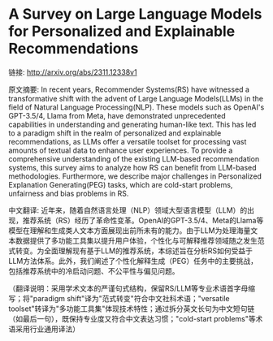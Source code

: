 # A Survey on Large Language Models for Personalized and Explainable Recommendations

链接: http://arxiv.org/abs/2311.12338v1

原文摘要:
In recent years, Recommender Systems(RS) have witnessed a transformative
shift with the advent of Large Language Models(LLMs) in the field of Natural
Language Processing(NLP). These models such as OpenAI's GPT-3.5/4, Llama from
Meta, have demonstrated unprecedented capabilities in understanding and
generating human-like text. This has led to a paradigm shift in the realm of
personalized and explainable recommendations, as LLMs offer a versatile toolset
for processing vast amounts of textual data to enhance user experiences. To
provide a comprehensive understanding of the existing LLM-based recommendation
systems, this survey aims to analyze how RS can benefit from LLM-based
methodologies. Furthermore, we describe major challenges in Personalized
Explanation Generating(PEG) tasks, which are cold-start problems, unfairness
and bias problems in RS.

中文翻译:
近年来，随着自然语言处理（NLP）领域大型语言模型（LLM）的出现，推荐系统（RS）经历了革命性变革。OpenAI的GPT-3.5/4、Meta的Llama等模型在理解和生成类人文本方面展现出前所未有的能力。由于LLM为处理海量文本数据提供了多功能工具集以提升用户体验，个性化与可解释推荐领域随之发生范式转变。为全面理解现有基于LLM的推荐系统，本综述旨在分析RS如何受益于LLM方法体系。此外，我们阐述了个性化解释生成（PEG）任务中的主要挑战，包括推荐系统中的冷启动问题、不公平性与偏见问题。

（翻译说明：采用学术文本的严谨句式结构，保留RS/LLM等专业术语首字母缩写；将"paradigm shift"译为"范式转变"符合中文社科术语；"versatile toolset"转译为"多功能工具集"体现技术特性；通过拆分英文长句为中文短句链（如最后一句），既保持专业度又符合中文表达习惯；"cold-start problems"等术语采用行业通用译法）
